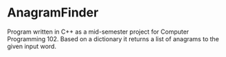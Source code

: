 # AnagramFinder
Program written in C++ as a mid-semester project for Computer Programming 102. Based on a dictionary it returns a list of anagrams to the given input word.
